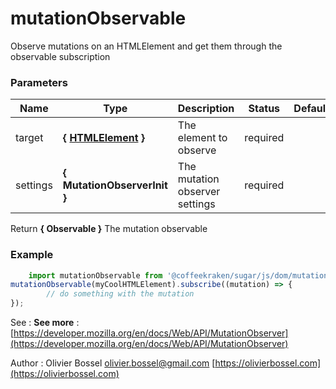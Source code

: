 # mutationObservable

Observe mutations on an HTMLElement and get them through the observable subscription



### Parameters
Name  |  Type  |  Description  |  Status  |  Default
------------  |  ------------  |  ------------  |  ------------  |  ------------
target  |  **{ [HTMLElement](https://developer.mozilla.org/fr/docs/Web/API/HTMLElement) }**  |  The element to observe  |  required  |
settings  |  **{ MutationObserverInit }**  |  The mutation observer settings  |  required  |

Return **{ Observable }** The mutation observable

### Example
```js
	import mutationObservable from '@coffeekraken/sugar/js/dom/mutationObservable'
mutationObservable(myCoolHTMLElement).subscribe((mutation) => {
		// do something with the mutation
});
```
See : **See more** : [https://developer.mozilla.org/en/docs/Web/API/MutationObserver](https://developer.mozilla.org/en/docs/Web/API/MutationObserver)

Author : Olivier Bossel [olivier.bossel@gmail.com](mailto:olivier.bossel@gmail.com) [https://olivierbossel.com](https://olivierbossel.com)